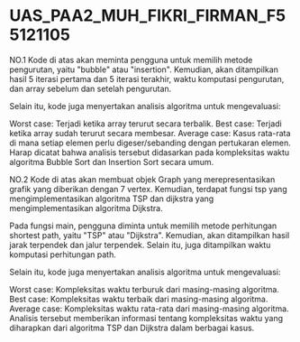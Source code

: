 # UAS_PAA2_MUH_FIKRI_FIRMAN_F55121105
NO.1 
Kode di atas akan meminta pengguna untuk memilih metode pengurutan, yaitu "bubble" atau "insertion". Kemudian, akan ditampilkan hasil 5 iterasi pertama dan 5 iterasi terakhir, waktu komputasi pengurutan, dan array sebelum dan setelah pengurutan.

Selain itu, kode juga menyertakan analisis algoritma untuk mengevaluasi:

Worst case: Terjadi ketika array terurut secara terbalik.
Best case: Terjadi ketika array sudah terurut secara membesar.
Average case: Kasus rata-rata di mana setiap elemen perlu digeser/sebanding dengan pertukaran elemen.
Harap dicatat bahwa analisis tersebut didasarkan pada kompleksitas waktu algoritma Bubble Sort dan Insertion Sort secara umum.

NO.2
Kode di atas akan membuat objek Graph yang merepresentasikan grafik yang diberikan dengan 7 vertex. Kemudian, terdapat fungsi tsp yang mengimplementasikan algoritma TSP dan dijkstra yang mengimplementasikan algoritma Dijkstra.

Pada fungsi main, pengguna diminta untuk memilih metode perhitungan shortest path, yaitu "TSP" atau "Dijkstra". Kemudian, akan ditampilkan hasil jarak terpendek dan jalur terpendek. Selain itu, juga ditampilkan waktu komputasi perhitungan path.

Selain itu, kode juga menyertakan analisis algoritma untuk mengevaluasi:

Worst case: Kompleksitas waktu terburuk dari masing-masing algoritma.
Best case: Kompleksitas waktu terbaik dari masing-masing algoritma.
Average case: Kompleksitas waktu rata-rata dari masing-masing algoritma.
Analisis tersebut memberikan informasi tentang kompleksitas waktu yang diharapkan dari algoritma TSP dan Dijkstra dalam berbagai kasus.

